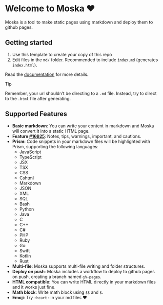# Welcome to Moska :heart:

Moska is a tool to make static pages using markdown and deploy them to github pages.

## Getting started

1. Use this template to create your copy of this repo
2. Edit files in the `md/` folder. Recommended to include `index.md` (generates `index.html`).

Read the [documentation](./doc/) for more details.

> [!TIP]
> Remember, your url shouldn't be directing to a `.md` file. Instead, try to direct to the `.html` file after generating.

## Supported Features

- **Basic markdown**: You can write your content in markdown and Moska will convert it into a static HTML page.
- **Feature [#16925](https://github.com/orgs/community/discussions/16925)**: Notes, tips, warnings, important, and cautions.
- **Prism**: Code snippets in your markdown files will be highlighted with Prism, supporting the following languages:
  - JavaScript
  - TypeScript
  - JSX
  - TSX
  - CSS
  - Cshtml
  - Markdown
  - JSON
  - XML
  - SQL
  - Bash
  - Python
  - Java
  - C
  - C++
  - C#
  - PHP
  - Ruby
  - Go
  - Swift
  - Kotlin
  - Rust
- **Multi-file**: Moska supports multi-file writing and folder structures.
- **Deploy on push**: Moska includes a workflow to deploy to github pages on push, creating a branch named `gh-pages`.
- **HTML compatible**: You can write HTML directly in your markdown files and it works just fine.
- **Math block**: Write math block using `$$` and `$`.
- **Emoji**: Try <code>\:heart\:</code> in your md files :heart: